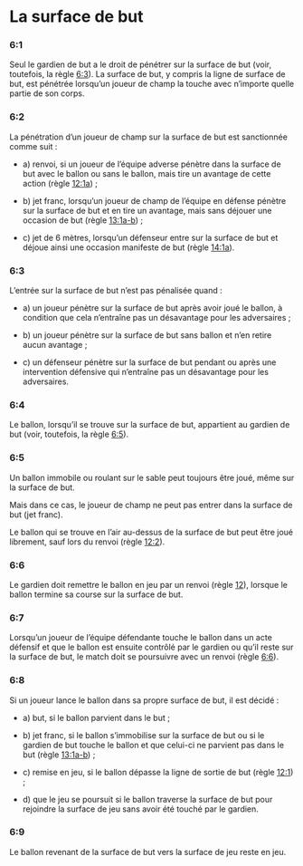 # La surface de but 

### 6:1 
Seul le gardien de but a le droit de pénétrer sur la surface de but (voir, toutefois, la règle [6:3](#6:3)). La surface de but, y compris la ligne de surface de but, est pénétrée lorsqu’un joueur de champ la touche avec n’importe quelle partie de son corps.

### 6:2
La pénétration d’un joueur de champ sur la surface de but est sanctionnée comme suit : 
* a) renvoi, si un joueur de l’équipe adverse pénètre dans la surface de but avec le ballon ou sans le ballon, mais tire un avantage de cette action (règle [12:1a](#12:1)) ; 

* b) jet franc, lorsqu’un joueur de champ de l’équipe en défense pénètre sur la surface de but et en tire un avantage, mais sans déjouer une occasion de but (règle [13:1a-b](#13:1)) ; 

* c) jet de 6 mètres, lorsqu’un défenseur entre sur la surface de but et déjoue ainsi une occasion manifeste de but (règle [14:1a](#14:1)).

### 6:3
L’entrée sur la surface de but n’est pas pénalisée quand : 
* a) un joueur pénètre sur la surface de but après avoir joué le ballon, à condition que cela n’entraîne pas un désavantage pour les adversaires ; 

* b) un joueur pénètre sur la surface de but sans ballon et n’en retire aucun avantage ; 

* c) un défenseur pénètre sur la surface de but pendant ou après une intervention défensive qui n’entraîne pas un désavantage pour les adversaires.

### 6:4
Le ballon, lorsqu’il se trouve sur la surface de but, appartient au gardien de but (voir, toutefois, la règle [6:5](#6:5)).

### 6:5
Un ballon immobile ou roulant sur le sable peut toujours être joué, même sur la surface de but. 

Mais dans ce cas, le joueur de champ ne peut pas entrer dans la surface de but (jet franc). 

Le ballon qui se trouve en l’air au-dessus de la surface de but peut être joué librement, sauf lors du renvoi (règle [12:2](#12:2)).

### 6:6
Le gardien doit remettre le ballon en jeu par un renvoi (règle [12](#12:1)), lorsque le ballon termine sa course sur la surface de but.

### 6:7
Lorsqu’un joueur de l’équipe défendante touche le ballon dans un acte défensif et que le ballon est ensuite contrôlé par le gardien ou qu’il reste sur la surface de but, le match doit se poursuivre avec un renvoi (règle [6:6](#6:6)).

### 6:8
Si un joueur lance le ballon dans sa propre surface de but, il est décidé : 
* a) but, si le ballon parvient dans le but ; 

* b) jet franc, si le ballon s’immobilise sur la surface de but ou si le gardien de but touche le ballon et que celui-ci ne parvient pas dans le but (règle [13:1a-b](#13:1)) ; 

* c) remise en jeu, si le ballon dépasse la ligne de sortie de but (règle [12:1](#12:1)) ; 

* d) que le jeu se poursuit si le ballon traverse la surface de but pour rejoindre la surface de jeu sans avoir été touché par le gardien.

### 6:9
Le ballon revenant de la surface de but vers la surface de jeu reste en jeu.
